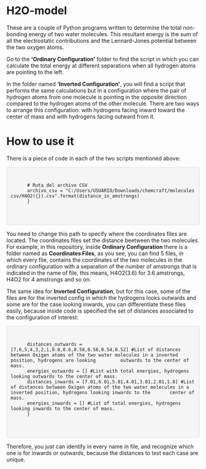 # H2O-model
These are a couple of Python programs written to determine the total non-bonding energy of two water molecules. This resultant energy is the sum of all the electrostatic contributions and the Lennard-Jones potential between the two oxygen atoms.

Go to the **'Ordinary Configuration'** folder to find the script in which you can calculate the total energy at different separations when all hydrogen atoms are pointing to the left.

In the folder named **'Inverted Configuration'**, you will find a script that performs the same calculations but in a configuration where the pair of hydrogen atoms from one molecule is pointing in the opposite direction compared to the hydrogen atoms of the other molecule. There are two ways to arrange this configuration: with hydrogens facing inward toward the center of mass and with hydrogens facing outward from it.

# How to use it

There is a piece of code in each of the two scripts mentioned above:

<div style="background-color:#f5f5f5; padding:10px; border-radius:5px; border:1px solid #ddd;">
  <pre>
    <code>
      # Ruta del archivo CSV
      archivo_csv = "C:/Users/USUARIO/Downloads/chemcraft/molecules csv/H4O2({}).csv".format(distance_in_amstrongs)
      }
    </code>
  </pre>
</div>

You need to change this path to specify where the coordinates files are located. The coordinates files set the distance beetween the two molecules. For example, in this repository, inside **Ordinary Configuration** there is a folder named as **Coordinates Files**, as you see, you can find 5 files, in which every file, contains the coordinates of the two molecules in the ordinary configuration with a separation of the number of amstrongs that is indicated in the name of file, this means, H4O2(3.6) for 3.6 amstrongs, H4O2 for 4 amstrongs and so on. 

The same idea for **Inverted Configuration**, but for this case, some of the files are for the inverted config in which the hydrogens looks outwards and some are for the case looking inwards, you can differentiate these files easily, because inside code is specified the set of distances associated to the configuration of interest:

<div style="background-color:#f5f5f5; padding:10px; border-radius:5px; border:1px solid #ddd;">
  <pre>
    <code>
      distances_outwards = [7,6,5,4,3,2,1,0.8,0.6,0.58,0.56,0.54,0.52] #List of distances between Oxigen atoms of the two water molecules in a inverted position, hydrogens are looking         outwards to the center of mass.
      energies_outwards = [] #List with total energies, hydrogens looking outwards to the center of mass.
      distances_inwards = [7.01,6.01,5.01,4.01,3.01,2.01,1.8] #List of distances between Oxigen atoms of the two water molecules in a inverted position, hydrogens looking inwards to the       center of mass.
      energies_inwards = [] #List of total energies, hydrogens looking inwards to the center of mass.
      }
    </code>
  </pre>
</div>

Therefore, you just can identify in every name in file, and recognize which one is for inwards or outwards, because the distances to test each case are unique.
